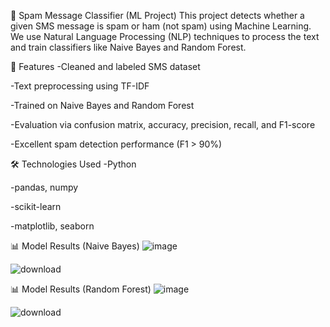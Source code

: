 📩 Spam Message Classifier (ML Project)
This project detects whether a given SMS message is spam or ham (not spam) using Machine Learning. We use Natural Language Processing (NLP) techniques to process the text and train classifiers like Naive Bayes and Random Forest.

🚀 Features
-Cleaned and labeled SMS dataset

-Text preprocessing using TF-IDF

-Trained on Naive Bayes and Random Forest

-Evaluation via confusion matrix, accuracy, precision, recall, and F1-score

-Excellent spam detection performance (F1 > 90%)

🛠️ Technologies Used
-Python

-pandas, numpy

-scikit-learn

-matplotlib, seaborn

📊 Model Results (Naive Bayes)
![image](https://github.com/user-attachments/assets/99c83b8c-936b-4299-9885-1d42638ae257)

![download](https://github.com/user-attachments/assets/b92145ab-99bb-4878-99da-c8509b9bcdc3)

📊 Model Results (Random Forest)
![image](https://github.com/user-attachments/assets/0d02549d-93ca-4334-9f73-07895d472340)


![download](https://github.com/user-attachments/assets/d4b52510-e911-43cc-a604-6128a2d36782)


